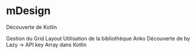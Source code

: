 # mDesign
Découverte de Kotlin

Gestion du Grid Layout
Utilisation de la bibliothèque Anko
Découverte de by Lazy -> API key
Array dans Kotlin
